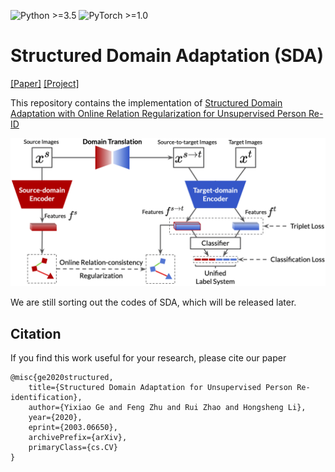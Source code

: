 ![Python >=3.5](https://img.shields.io/badge/Python->=3.5-blue.svg)
![PyTorch >=1.0](https://img.shields.io/badge/PyTorch->=1.0-yellow.svg)

# Structured Domain Adaptation (SDA)

[[Paper]](https://arxiv.org/abs/2003.06650) [[Project]](https://yxgeee.github.io/projects/sda.html)

This repository contains the implementation of [Structured Domain Adaptation with Online Relation Regularization for Unsupervised Person Re-ID](https://arxiv.org/abs/2003.06650)

![framework](framework.png)

We are still sorting out the codes of SDA, which will be released later.

## Citation
If you find this work useful for your research, please cite our paper
```
@misc{ge2020structured,
    title={Structured Domain Adaptation for Unsupervised Person Re-identification},
    author={Yixiao Ge and Feng Zhu and Rui Zhao and Hongsheng Li},
    year={2020},
    eprint={2003.06650},
    archivePrefix={arXiv},
    primaryClass={cs.CV}
}
```
